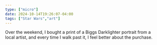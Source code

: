 ```yaml
---
type: ["micro"]
date: 2024-10-14T19:26:07-04:00
tags: ["Star Wars","art"]
---
```

Over the weekend, I bought a print of a Biggs Darklighter portrait from a local artist, and every time I walk past it, I feel better about the purchase.
